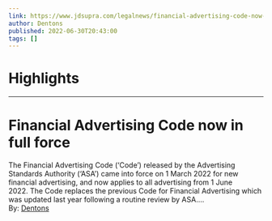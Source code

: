 ```yaml
---
link: https://www.jdsupra.com/legalnews/financial-advertising-code-now-in-full-6317692/
author: Dentons
published: 2022-06-30T20:43:00
tags: []
---
```

# Highlights


---
# Financial Advertising Code now in full force
The Financial Advertising Code (‘Code’) released by the Advertising Standards Authority (‘ASA’) came into force on 1 March 2022 for new financial advertising, and now applies to all advertising from 1 June 2022. The Code replaces the previous Code for Financial Advertising which was updated last year following a routine review by ASA....  
By: [Dentons](https://www.jdsupra.com/profile/dentons/)